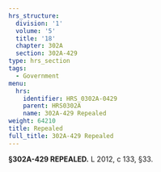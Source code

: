 ```yaml
---
hrs_structure:
  division: '1'
  volume: '5'
  title: '18'
  chapter: 302A
  section: 302A-429
type: hrs_section
tags:
  - Government
menu:
  hrs:
    identifier: HRS_0302A-0429
    parent: HRS0302A
    name: 302A-429 Repealed
weight: 64210
title: Repealed
full_title: 302A-429 Repealed
---
```

**§302A-429 REPEALED.** L 2012, c 133, §33.